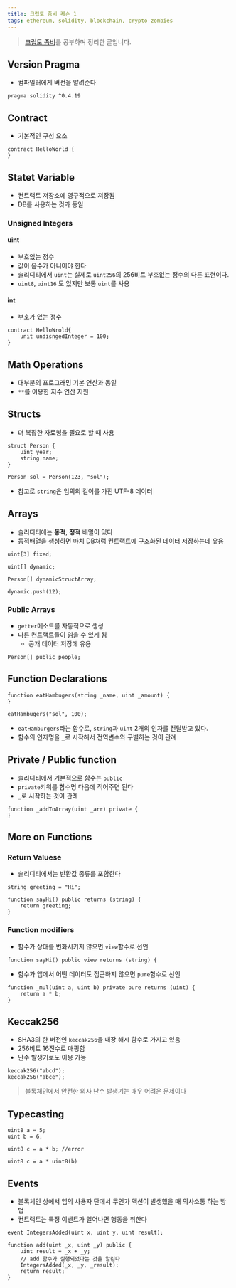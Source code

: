 ```yaml
---
title: 크립토 좀비 레슨 1
tags: ethereum, solidity, blockchain, crypto-zombies
---
```


> [크립토 좀비](cryptozombies.io)를 공부하며 정리한 글입니다.  


## Version Pragma

* 컴파일러에게 버전을 알려준다

```solidity
pragma solidity ^0.4.19
```



## Contract

* 기본적인 구성 요소

```solidity
contract HelloWorld {
}
```



## Statet Variable 

* 컨트랙트 저장소에 영구적으로 저장됨  
* DB를 사용하는 것과 동일


### Unsigned Integers


#### uint

* 부호없는 정수
* 값이 음수가 아니어야 한다
* 솔리디티에서 `uint`는 실제로 `uint256`의 256비트 부호없는 정수의 다른 표현이다.
* `uint8`, `uint16` 도 있지만 보통 `uint`를 사용


#### int

* 부호가 있는 정수

```solidity
contract HelloWrold{
    unit undisngedInteger = 100;
}
```



## Math Operations

* 대부분의 프로그래밍 기본 연산과 동일
* `**`를 이용한 지수 연산 지원



## Structs

* 더 복잡한 자료형을 필요로 할 때 사용

```solidity
struct Person {
    uint year;
    string name;
}

Person sol = Person(123, "sol");
```

* 참고로 `string`은 임의의 길이를 가진 UTF-8 데이터



## Arrays

* 솔리디티에는 **동적**, **정적** 배열이 있다
* 동적배열을 생성하면 마치 DB처럼 컨트랙트에 구조화된 데이터 저장하는데 유용

```solidity
uint[3] fixed;

uint[] dynamic;

Person[] dynamicStructArray;

dynamic.push(12);
```


### Public Arrays

* `getter`메소드를 자동적으로 생성
* 다른 컨트랙트들이 읽을 수 있게 됨
  * 공개 데이터 저장에 유용

```solidity
Person[] public people;
```



## Function Declarations

```solidity
function eatHambugers(string _name, uint _amount) {
}

eatHambugers("sol", 100);
```

* `eatHamburgers`라는 함수로, `string`과 `uint` 2개의 인자를 전달받고 있다.
* 함수의 인자명을 `_`로 시작해서 전역변수와 구별하는 것이 관례



## Private / Public function

* 솔리디티에서 기본적으로 함수는 `public`
* `private`키워를 함수명 다음에 적어주면 된다
* `_`로 시작하는 것이 관례

```solidity
function _addToArray(uint _arr) private {
}
```



## More on Functions


### Return Valuese

* 솔리디티에서는 반환값 종류를 포함한다

```solidity
string greeting = "Hi";

function sayHi() public returns (string) {
    return greeting;
}
```

### Function modifiers

* 함수가 상태를 변화시키지 않으면 `view`함수로 선언

```solidity
function sayHi() public view returns (string) {
```

* 함수가 앱에서 어떤 데이터도 접근하지 않으면 `pure`함수로 선언

```solidity
function _mul(uint a, uint b) private pure returns (uint) {
    return a * b;
}
```



## Keccak256

* SHA3의 한 버전인 `keccak256`을 내장 해시 함수로 가지고 있음
* 256비트 16진수로 매핑함
* 난수 발생기로도 이용 가능

```solidity
keccak256("abcd");
keccak256("abce");
```

> 블록체인에서 안전한 의사 난수 발생기는 매우 어려운 문제이다



## Typecasting

```solidity
uint8 a = 5;
uint b = 6;

uint8 c = a * b; //error

uint8 c = a * uint8(b)
```



## Events

* 블록체인 상에서 앱의 사용자 단에서 무언가 액션이 발생했을 때 의사소통 하는 방법
* 컨트랙트는 특정 이벤트가 일어나면 행동을 취한다

```solidity
event IntegersAdded(uint x, uint y, uint result);

function add(uint _x, uint _y) public {
    uint result = _x + _y;
    // add 함수가 실행되었다는 것을 알린다
    IntegersAdded(_x, _y, _result);
    return result;
}
```
